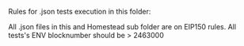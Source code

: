 Rules for .json tests execution in this folder: 

All .json files in this and Homestead sub folder are on EIP150 rules. 
All tests's ENV blocknumber should be > 2463000
